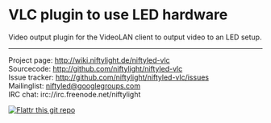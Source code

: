 VLC plugin to use LED hardware
==============================

Video output plugin for the VideoLAN client to output video to an LED setup.



------------------------------------------------------------------------------

Project page:	http://wiki.niftylight.de/niftyled-vlc  
Sourcecode:	http://github.com/niftylight/niftyled-vlc  
Issue tracker:	http://github.com/niftylight/niftyled-vlc/issues  
Mailinglist:	niftyled@googlegroups.com  
IRC chat:	irc://irc.freenode.net/niftylight   

[![Flattr this git repo](http://api.flattr.com/button/flattr-badge-large.png)](https://flattr.com/thing/1345750/niftyled)
